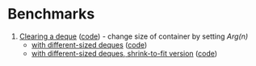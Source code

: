 # Benchmarks

1. [Clearing a deque](https://quick-bench.com/q/qL0NKFyhq-ebVVyQgsL_DAk00fc) ([code](https://github.com/afiqahk/benchmarks/blob/main/src/clear_deque.cpp)) - change size of container by setting _Arg(n)_
    - [with different-sized deques](https://quick-bench.com/q/FkbSkf_wkq6Vc57nZFiWVwo5dYQ) ([code](https://github.com/afiqahk/benchmarks/blob/main/src/clear_deque_n.cpp))
    - [with different-sized deques, shrink-to-fit version](https://quick-bench.com/q/z_SjnivSX_Tv6WgaNCJr9eyHEGA) ([code](https://github.com/afiqahk/benchmarks/blob/main/src/clear_dequeSTF_n.cpp))
